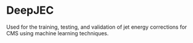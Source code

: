 # DeepJEC
Used for the training, testing, and validation of jet energy corrections for CMS using machine learning techniques.

